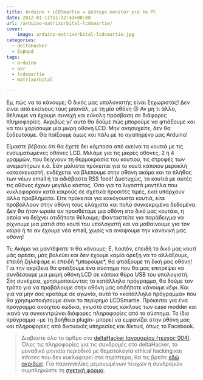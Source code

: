 ```yaml
---
title: Arduino + LCDSmartie = Δεύτερο monitor για το PC
date: 2012-01-11T11:32:43+00:00
url: /arduino-matrixorbital-lcdsmartie/
cover:
    image: arduino-matrixorbital-lcdsmartie.jpg
categories:
  - deltaHacker
  - Σοβαρά
tags:
  - arduino
  - avr
  - lcdsmartie
  - matrixorbital

---
```

Εμ, πώς να το κάνουμε; Ο δικός μας υπολογιστής είναι ξεχωριστός! Δεν είναι από εκείνους τους μπανάλ, με τη μία οθόνη 😉 Αν μη τι άλλο, θέλουμε να έχουμε συνεχή και εύκολη πρόσβαση σε διάφορες πληροφορίες. Ακριβώς γι’ αυτό θα δούμε πώς μπορούμε να φτιάξουμε και να του χαρίσουμε μία μικρή οθόνη LCD. Μην ανησυχείτε, δεν θα ξοδευτούμε. Θα παίξουμε όμως και πάλι με το αγαπημένο μας Arduino!

Είμαστε βέβαιοι ότι θα έχετε δει κάμποσα από εκείνα τα κουτιά με τις ενσωματωμένες οθόνες LCD. Μιλάμε για τις μικρές οθόνες, 2 ή 4 γραμμών, που δείχνουν τη θερμοκρασία του κουτιού, τις στροφές των ανεμιστήρων κ.ά. Εάν μάλιστα πρόκειται για το κουτί κάποιου μερακλή κατασκευαστή, ενδέχεται να βλέπουμε στην οθόνη ακόμα και το πλήθος των νέων email ή τα αδιάβαστα RSS feed! Δυστυχώς, τα κουτιά με αυτές τις οθόνες έχουν μεγάλο κόστος. Όσο για τα λιγοστά μοντέλα που κυκλοφορούν κατά καιρούς σε σχετικά προσιτές τιμές, εκεί υπάρχουν άλλα προβλήματα. Είτε πρόκειται για κακόγουστα κουτιά, είτε προβάλλουν στην οθόνη τους ελάχιστα και πολύ συγκεκριμένα δεδομένα. Δεν θα ήταν ωραία αν προσθέταμε μια οθόνη στο δικό μας κουτάκι, η οποία να δείχνει οτιδήποτε θέλουμε; Φανταστείτε για παράδειγμα να ρίχνουμε μια ματιά στο κουτί του υπολογιστή και να μαθαίνουμε για τον καιρό ή το αν έχουμε νέα email, χωρίς να ανάψουμε την κανονική μας οθόνη!

Τι; Ακόμα να μαντέψατε τι θα κάνουμε; Ε, λοιπόν, επειδή το δικό μας κουτί μάς αρέσει, μάς βολεύει και δεν έχουμε καμία όρεξη να το αλλάξουμε, επειδή ζηλέψαμε κι επειδή \*μπορούμε\*, θα φτιάξουμε τη δική μας οθόνη! Για την ακρίβεια θα φτιάξουμε ένα σύστημα που θα μας επιτρέψει να συνδέσουμε μια μικρή οθόνη LCD σε κάποια θύρα USB του υπολογιστή. Στη συνέχεια, χρησιμοποιώντας το κατάλληλο πρόγραμμα, θα δούμε τον τρόπο για να προβάλουμε στην οθόνη μας οτιδήποτε κάνουμε κέφι. Και για να μην σας κρατάμε σε αγωνία, αυτό το «κατάλληλο πρόγραμμα» που θα χρησιμοποιήσουμε είναι το περίφημο LCDSmartie. Πρόκειται για ένα πρόγραμμα ανοιχτού κώδικα, γνωστό στους κύκλους των case modder και ικανό να συγκεντρώνει διάφορες πληροφορίες από το σύστημα. Το ίδιο πρόγραμμα –με τη βοήθεια plugin– μπορεί να εμφανίζει στην οθόνη μας και πληροφορίες από δικτυακές υπηρεσίες και δίκτυα, όπως το Facebook.

> Διαβάστε όλο το άρθρο στο <a href="http://deltahacker.gr/2012/01/11/deltahacker004/" title="deltaHacker 004 – Invaders R US edition" target="_blank" rel="noopener noreferrer nofollow" class="broken_link">deltaHacker Ιανουαρίου (τεύχος 004)</a>. Όλες τις πληροφορίες για τις συνδρομές στο deltaHacker, το μοναδικό μηνιαίο περιοδικό με θεματολογία ethical hacking και infosec που δεν κυκλοφορεί στα περίπτερα, θα τις βρείτε <a href="http://deltahacker.gr/subscriptions/" title="Πληροφορίες συνδρομών" target="_blank" rel="noopener noreferrer nofollow" class="broken_link">εδώ ακριβώς</a>. Για παραγγελίες μεμονωμένων τευχών ή συνδρομών συμπληρώστε τη <a href="http://deltahacker.gr/order/" title="Αγορές τευχών & συνδρομών" target="_blank" rel="noopener noreferrer nofollow" class="broken_link">σχετική φόρμα</a>.